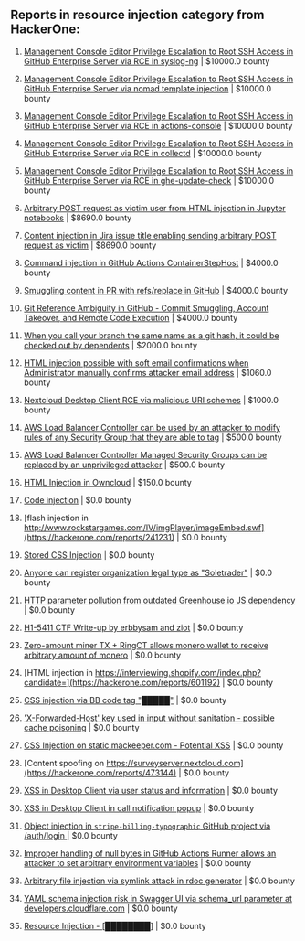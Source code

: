 ## Reports in resource injection category from HackerOne:

1. [Management Console Editor Privilege Escalation to Root SSH Access in GitHub Enterprise Server via RCE in syslog-ng](https://hackerone.com/reports/2329466) | $10000.0 bounty

2. [Management Console Editor Privilege Escalation to Root SSH Access in GitHub Enterprise Server via nomad template injection](https://hackerone.com/reports/2332551) | $10000.0 bounty

3. [Management Console Editor Privilege Escalation to Root SSH Access in GitHub Enterprise Server via RCE in actions-console](https://hackerone.com/reports/2323292) | $10000.0 bounty

4. [Management Console Editor Privilege Escalation to Root SSH Access in GitHub Enterprise Server via RCE in collectd](https://hackerone.com/reports/2329547) | $10000.0 bounty

5. [Management Console Editor Privilege Escalation to Root SSH Access in GitHub Enterprise Server via RCE in ghe-update-check](https://hackerone.com/reports/2325023) | $10000.0 bounty

6. [Arbitrary POST request as victim user from HTML injection in Jupyter notebooks](https://hackerone.com/reports/1409788) | $8690.0 bounty

7. [Content injection in Jira issue title enabling sending arbitrary POST request as victim](https://hackerone.com/reports/1533976) | $8690.0 bounty

8. [Command injection in GitHub Actions ContainerStepHost](https://hackerone.com/reports/1637621) | $4000.0 bounty

9. [Smuggling content in PR with refs/replace in GitHub](https://hackerone.com/reports/1938106) | $4000.0 bounty

10. [Git Reference Ambiguity in GitHub - Commit Smuggling, Account Takeover, and Remote Code Execution](https://hackerone.com/reports/2017600) | $4000.0 bounty

11. [When you call your branch the same name as a git hash, it could be checked out by dependents](https://hackerone.com/reports/790634) | $2000.0 bounty

12. [HTML injection possible with soft email confirmations when Administrator manually confirms attacker email address](https://hackerone.com/reports/1935628) | $1060.0 bounty

13. [Nextcloud Desktop Client RCE via malicious URI schemes](https://hackerone.com/reports/1078002) | $1000.0 bounty

14. [AWS Load Balancer Controller can be used by an attacker to modify rules of any Security Group that they are able to tag](https://hackerone.com/reports/1238482) | $500.0 bounty

15. [AWS Load Balancer Controller Managed Security Groups can be replaced by an unprivileged attacker](https://hackerone.com/reports/1238017) | $500.0 bounty

16. [HTML Injection in Owncloud](https://hackerone.com/reports/215410) | $150.0 bounty

17. [Code injection](https://hackerone.com/reports/257207) | $0.0 bounty

18. [flash injection in http://www.rockstargames.com/IV/imgPlayer/imageEmbed.swf](https://hackerone.com/reports/241231) | $0.0 bounty

19. [Stored CSS Injection](https://hackerone.com/reports/315865) | $0.0 bounty

20. [Anyone can register organization legal type as "Soletrader"](https://hackerone.com/reports/361189) | $0.0 bounty

21. [HTTP parameter pollution from outdated Greenhouse.io JS dependency](https://hackerone.com/reports/335339) | $0.0 bounty

22. [H1-5411 CTF Write-up by erbbysam and ziot](https://hackerone.com/reports/415137) | $0.0 bounty

23. [Zero-amount miner TX + RingCT allows monero wallet to receive arbitrary amount of monero](https://hackerone.com/reports/501585) | $0.0 bounty

24. [HTML injection in https://interviewing.shopify.com/index.php?candidate=](https://hackerone.com/reports/601192) | $0.0 bounty

25. [CSS injection via BB code tag "█████"](https://hackerone.com/reports/587727) | $0.0 bounty

26. ['X-Forwarded-Host' key used in input without sanitation - possible cache poisoning](https://hackerone.com/reports/737315) | $0.0 bounty

27. [CSS Injection on static.mackeeper.com - Potential XSS](https://hackerone.com/reports/783993) | $0.0 bounty

28. [Content spoofing on https://surveyserver.nextcloud.com](https://hackerone.com/reports/473144) | $0.0 bounty

29. [XSS in Desktop Client via user status and information](https://hackerone.com/reports/1707977) | $0.0 bounty

30. [XSS in Desktop Client in call notification popup](https://hackerone.com/reports/1711847) | $0.0 bounty

31. [Object injection in `stripe-billing-typographic` GitHub project via /auth/login ](https://hackerone.com/reports/1183335) | $0.0 bounty

32. [Improper handling of null bytes in GitHub Actions Runner allows an attacker to set arbitrary environment variables](https://hackerone.com/reports/1762025) | $0.0 bounty

33. [Arbitrary file injection via symlink attack in rdoc generator](https://hackerone.com/reports/1374318) | $0.0 bounty

34. [YAML schema injection risk in Swagger UI via schema_url parameter at developers.cloudflare.com](https://hackerone.com/reports/2174818) | $0.0 bounty

35. [Resource Injection - [████████]](https://hackerone.com/reports/2297561) | $0.0 bounty

